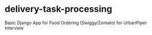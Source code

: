 # delivery-task-processing
Basic Django App for Food Ordering (Swiggy/Zomato) for UrbanPiper Interview 
